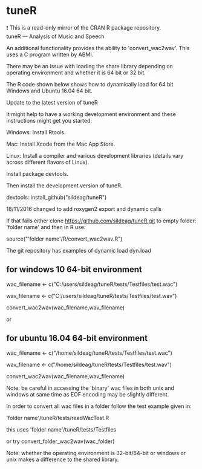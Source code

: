 # tuneR
:exclamation: This is a read-only mirror of the CRAN R package repository.  tuneR — Analysis of Music and Speech 

An additional functionality provides the ability to 'convert_wac2wav'.  This uses a C program written by ABMI.  

There may be an issue with loading the share library depending on
operating environment and whether it is 64 bit or 32 bit.

The R code shown below shows how to dynamically load for 64 bit Windows
and Ubuntu 16.04 64 bit.

Update to the latest version of tuneR

It might help to have a working development environment and these instructions might
get you started:

Windows: Install Rtools.

Mac: Install Xcode from the Mac App Store.

Linux: Install a compiler and various development libraries (details vary across different flavors of Linux).

Install package devtools.

Then install the development version of tuneR.

devtools::install_github("sildeag/tuneR")

18/11/2016 changed to add roxygen2 export and dynamic calls


If that fails either clone https://github.com/sildeag/tuneR.git to empty folder: 'folder name' and then in R use:

source("'folder name'/R/convert_wac2wav.R")

The git repository has examples of dynamic load dyn.load
 
## for windows 10 64-bit environment

wac_filename <- c("C:/users/sildeag/tuneR/tests/Testfiles/test.wac")
 
wav_filename <- c("C:/users/sildeag/tuneR/tests/Testfiles/test.wav")
 
convert_wac2wav(wac_filename,wav_filename)

or

## for ubuntu 16.04 64-bit environment

 
wac_filename <- c("/home/sildeag/tuneR/tests/Testfiles/test.wac")

wav_filename <- c("/home/sildeag/tuneR/tests/Testfiles/test.wav")

convert_wac2wav(wac_filename,wav_filename)

Note: be careful in accessing the 'binary' wac files in both unix and windows
at same time as EOF encoding may be slightly different.

In order to convert all wac files in a folder follow the test example given in:

'folder name'/tuneR/tests/readWacTest.R

this uses 'folder name'/tuneR/tests/Testfiles

or try convert_folder_wac2wav(wac_folder)

Note: whether the operating environment is 32-bit/64-bit or windows or unix makes a difference to the shared library.